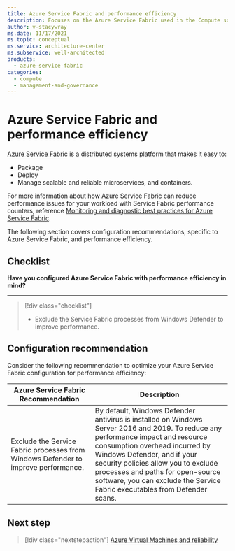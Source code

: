 ```yaml
---
title: Azure Service Fabric and performance efficiency
description: Focuses on the Azure Service Fabric used in the Compute solution to provide best-practice, configuration recommendations, and design considerations related to service performance efficiency.
author: v-stacywray
ms.date: 11/17/2021
ms.topic: conceptual
ms.service: architecture-center
ms.subservice: well-architected
products:
  - azure-service-fabric
categories:
  - compute
  - management-and-governance
---
```


# Azure Service Fabric and performance efficiency

[Azure Service Fabric](/azure/service-fabric/service-fabric-overview) is a distributed systems platform that makes it easy to:

- Package
- Deploy
- Manage scalable and reliable microservices, and containers.

For more information about how Azure Service Fabric can reduce performance issues for your workload with Service Fabric performance counters, reference [Monitoring and diagnostic best practices for Azure Service Fabric](/azure/service-fabric/service-fabric-best-practices-monitoring).

The following section covers configuration recommendations, specific to Azure Service Fabric, and performance efficiency.

## Checklist

**Have you configured Azure Service Fabric with performance efficiency in mind?**
***

> [!div class="checklist"]
> - Exclude the Service Fabric processes from Windows Defender to improve performance.

## Configuration recommendation

Consider the following recommendation to optimize your Azure Service Fabric configuration for performance efficiency:

|Azure Service Fabric Recommendation|Description|
|-----------------------------------|-----------|
|Exclude the Service Fabric processes from Windows Defender to improve performance.|By default, Windows Defender antivirus is installed on Windows Server 2016 and 2019. To reduce any performance impact and resource consumption overhead incurred by Windows Defender, and if your security policies allow you to exclude processes and paths for open-source software, you can exclude the Service Fabric executables from Defender scans.|

## Next step

> [!div class="nextstepaction"]
> [Azure Virtual Machines and reliability](../../virtual-machines/reliability.md)
